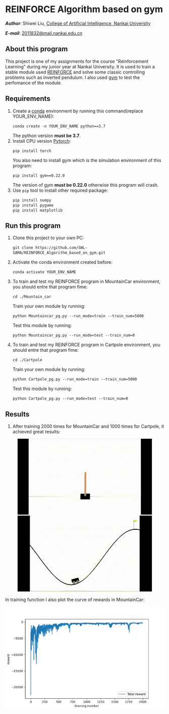 # REINFORCE Algorithm based on gym
***Author***: Shiwei Liu, [College of Artificial Intelligence, Nankai University](https://aien.nankai.edu.cn/)

***E-mail***: 2011832@mail.nankai.edu.cn

## About this program
This project is one of my assignments for the course "Reinforcement Learning" during my junior year at Nankai University. It is used to train a stable module used [REINFORCE](https://link.springer.com/content/pdf/10.1007/BF00992696.pdf) and solve some classic controlling problems such as inverted pendulum. I also used [gym](http://gym.openai.com/) to test the perfomance of the module.

## Requirements
1. Create a [conda](https://www.anaconda.com) environment by running this command(replace YOUR_ENV_NAME):
    ```
    conda create -n YOUR_ENV_NAME python==3.7 
    ```
    The python version **must be 3.7**.
2. Install CPU version [Pytorch](https://pytorch.org/):
    ```
    pip install torch 
    ```
    You also need to install gym which is the simulation environment of this program:
    ```
    pip install gym==0.22.0
    ```
    The version of gym **must be 0.22.0** otherwise this program will crash.
3. Use ```pip``` tool to install other required package:
    ```
    pip install numpy
    pip install pygame
    pip install matplotlib
    ```

## Run this program
1. Clone this project to your own PC:
    ```
    git clone https://github.com/SWL-SAMA/REINFORCE_Algorithm_based_on_gym.git
    ```
2. Activate the conda environment created before:
   ```
   conda activate YOUR_ENV_NAME
   ``` 
3. To train and test my REINFORCE program in MountainCar environment, you should entre that program fime:
   ```
   cd ./Mountain_car
   ```
   Train your own module by running:
   ```
   python Mountaincar_pg.py --run_mode=train --train_num=5000
   ```
   Test this module by running:
   ```
   python Mountaincar_pg.py --run_mode=test --train_num=0
   ```
4. To train and test my REINFORCE program in Cartpole environment, you should entre that program fime:
   ```
   cd ./Cartpole
   ```
   Train your own module by running:
   ```
   python Cartpole_pg.py --run_mode=train --train_num=5000
   ```
   Test this module by running:
   ```
   python Cartpole_pg.py --run_mode=test --train_num=0
   ```
## Results
1. After training 2000 times for MountainCar and 1000 times for Cartpole, it achieved great results:
<center class="half">
    <img src="./Cartpole.gif">
    <img src="./MountainCar.gif">
</center>

In training function I also plot the curve of rewards in MountainCar:

<center class="half">
    <img src="curve.png">
</center>